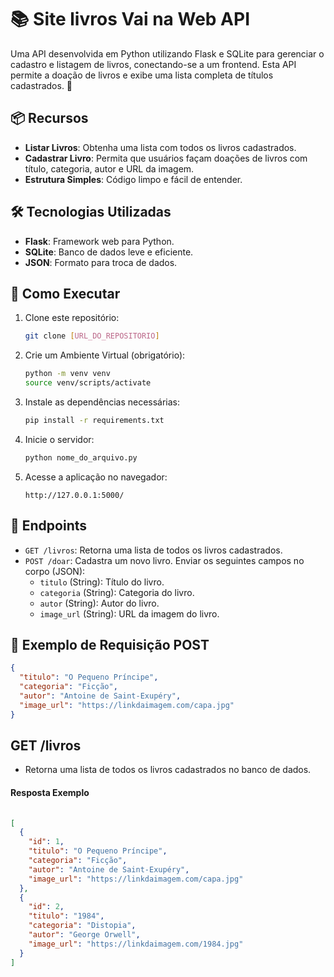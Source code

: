 # 📚 Site livros Vai na Web API
 
Uma API desenvolvida em Python utilizando Flask e SQLite para gerenciar o cadastro e listagem de livros, conectando-se a um frontend. Esta API permite a doação de livros e exibe uma lista completa de títulos cadastrados. 🚀

## 📦 **Recursos**
- **Listar Livros**: Obtenha uma lista com todos os livros cadastrados.
- **Cadastrar Livro**: Permita que usuários façam doações de livros com título, categoria, autor e URL da imagem.
- **Estrutura Simples**: Código limpo e fácil de entender.

## 🛠️ **Tecnologias Utilizadas**
- **Flask**: Framework web para Python.
- **SQLite**: Banco de dados leve e eficiente.
- **JSON**: Formato para troca de dados.

## 🚀 **Como Executar**
1. Clone este repositório:
    ```bash
    git clone [URL_DO_REPOSITORIO]
    ```
 2. Crie um Ambiente Virtual (obrigatório):
    ```bash
    python -m venv venv
    source venv/scripts/activate
    ```
3. Instale as dependências necessárias:
    ```bash
    pip install -r requirements.txt
    ```
4. Inicie o servidor:
    ```bash
    python nome_do_arquivo.py
    ```
5. Acesse a aplicação no navegador:
    ```
    http://127.0.0.1:5000/
    ```

## 📝 **Endpoints**
- `GET /livros`: Retorna uma lista de todos os livros cadastrados.
- `POST /doar`: Cadastra um novo livro. Enviar os seguintes campos no corpo (JSON):
    - `titulo` (String): Título do livro.
    - `categoria` (String): Categoria do livro.
    - `autor` (String): Autor do livro.
    - `image_url` (String): URL da imagem do livro.

## 📌 **Exemplo de Requisição POST**
```json
{
  "titulo": "O Pequeno Príncipe",
  "categoria": "Ficção",
  "autor": "Antoine de Saint-Exupéry",
  "image_url": "https://linkdaimagem.com/capa.jpg"
}
 ```
## **GET /livros**
- Retorna uma lista de todos os livros cadastrados no banco de dados.
#### **Resposta Exemplo**
```json
 
[
  {
    "id": 1,
    "titulo": "O Pequeno Príncipe",
    "categoria": "Ficção",
    "autor": "Antoine de Saint-Exupéry",
    "image_url": "https://linkdaimagem.com/capa.jpg"
  },
  {
    "id": 2,
    "titulo": "1984",
    "categoria": "Distopia",
    "autor": "George Orwell",
    "image_url": "https://linkdaimagem.com/1984.jpg"
  }
]
